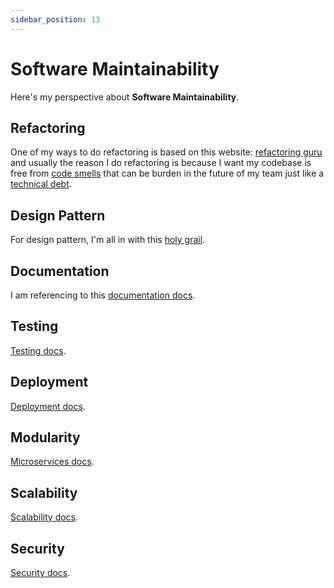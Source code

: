 ```yaml
---
sidebar_position: 13
---
```


# Software Maintainability

Here's my perspective about **Software Maintainability**.

## Refactoring
One of my ways to do refactoring is based on this website: [refactoring guru](https://refactoring.guru/refactoring/techniques) and usually the reason I do refactoring is because I want my codebase is free from [code smells](https://refactoring.guru/refactoring/smells) that can be burden in the future of my team just like a [technical debt](https://refactoring.guru/refactoring/technical-debt).

## Design Pattern
For design pattern, I'm all in with this [holy grail](https://refactoring.guru/design-patterns).

## Documentation
I am referencing to this [documentation docs](documentation.md).

## Testing
[Testing docs](testing.md).

## Deployment
[Deployment docs](deployment.md).

## Modularity
[Microservices docs](microservices.md).

## Scalability
[Scalability docs](scale.md).

## Security
[Security docs](security.md).